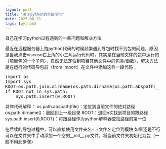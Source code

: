 ```yaml
---
layout: post
title: "关于python的奇技淫巧"
date: 2025-08-28
tags: [python]
---
```

自己在学习python过程遇到的一些问题和解决方法


<!--more-->
最近在远程服务器上跑python代码的时候频繁遇到导包时找不到包的问题，原因是当我点击viscose右上角的小三角运行代码时，其实是在当前文件的包中运行的（项目包的一个子包），自然无法定位到项目其他文件中的包类/函数），解决方法是在运行的代码导包前（from import）在文件中添加这样一段代码：
<pre lang=“markdown”>
import os
Import sys
ROOT=os.path.join.dirname(os.path.dirname(os.path.abspath(__file__)))
If ROOT not in sys.path:
	Sys.path.insert(0,ROOT)
</pre>
具体代码解释：
os.path.abspath(file)：定位到当前文件的绝对路径
os.path.dirname()：退回到上一级目录
ROOT：退回n次找到项目的跟路径
sys.path.insert(0,ROOT)：将跟路径作为python解释器查找路径的第一位


在后续的导包过程中，可以直接使用文件夹名+.+文件名定位到模块
如果还是不行可以在文件夹中手动添加一个空的__init__.py文件，将当前文件夹初始化为包（一般不用此步骤）
